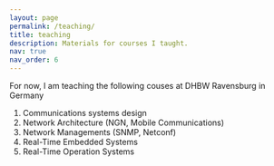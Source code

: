 ```yaml
---
layout: page
permalink: /teaching/
title: teaching
description: Materials for courses I taught.
nav: true
nav_order: 6
---
```


For now, I am teaching the following couses at DHBW Ravensburg in Germany 

1) Communications systems design
2) Network Architecture (NGN, Mobile Communications)
3) Network Managements (SNMP, Netconf)
4) Real-Time Embedded Systems
5) Real-Time Operation Systems 

